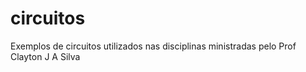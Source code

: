 # circuitos
Exemplos de circuitos utilizados nas disciplinas ministradas pelo Prof Clayton J A Silva
